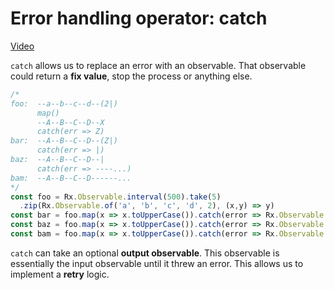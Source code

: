 # Error handling operator: catch
[Video](https://egghead.io/lessons/rxjs-error-handling-operator-catch)

``catch`` allows us to replace an error with an observable. That observable could return a **fix value**, stop the process or anything else.

```js
/*
foo:  --a--b--c--d--(2|)
      map()
      --A--B--C--D--X
      catch(err => Z)
bar:  --A--B--C--D--(Z|)
      catch(err => |)
baz:  --A--B--C--D--|
      catch(err => ----...)
bam:  --A--B--C--D------...
*/
const foo = Rx.Observable.interval(500).take(5)
  .zip(Rx.Observable.of('a', 'b', 'c', 'd', 2), (x,y) => y)
const bar = foo.map(x => x.toUpperCase()).catch(error => Rx.Observable.of('Z'))
const baz = foo.map(x => x.toUpperCase()).catch(error => Rx.Observable.empty())
const bam = foo.map(x => x.toUpperCase()).catch(error => Rx.Observable.empty())
```

``catch`` can take an optional **output observable**. This observable is essentially the input observable until it threw an error. This allows us to implement a **retry** logic.

